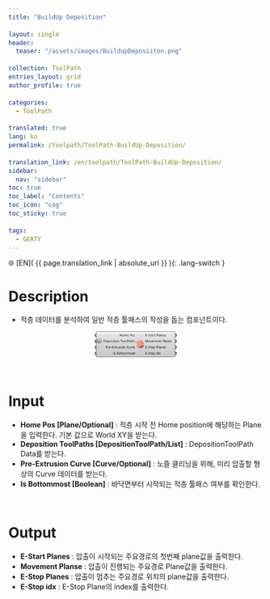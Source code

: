 ```yaml
---
title: "BuildUp Deposition"

layout: single
header:
  teaser: "/assets/images/BuildupDeposiiton.png"

collection: ToolPath
entries_layout: grid
author_profile: true

categories:
  - ToolPath

translated: true
lang: ko
permalink: /toolpath/ToolPath-BuildUp-Deposition/

translation_link: /en/toolpath/ToolPath-BuildUp-Deposition/
sidebar:
  nav: "sidebar"
toc: true
toc_label: "Contents"
toc_icon: "cog"
toc_sticky: true

tags: 
  - GERTY
---
```


🌐 [EN]( {{ page.translation_link | absolute_url }} ){: .lang-switch }

# Description

* 적층 데이터를 분석하여 일반 적층 툴패스의 작성을 돕는 컴포넌트이다.

<p align="center">  <img src="/assets/images/BuildupDeposiiton.png" align="center" width="32%"></p>

<br>

# Input

* **Home Pos [Plane/Optional]** : 적층 시작 전 Home position에 해당하는 Plane을 입력한다. 기본 값으로 World XY을 받는다.
* **Deposition ToolPaths [DepositionToolPath/List]** : DepositionToolPath Data를 받는다.
* **Pre-Extrusion Curve [Curve/Optional]** : 노즐 클리닝을 위해, 미리 압출할 형상의  Curve 데이터를 받는다.
* **Is Bottommost [Boolean]** : 바닥면부터 시작되는 적층 툴패스 여부를 확인한다.

<br>

# Output

* **E-Start Planes** : 압출이 시작되는 주요경로의 첫번째 plane값을 출력한다.
* **Movement Planse** : 압출이 진행되는 주요경로 Plane값을 출력한다.
* **E-Stop Planes** : 압출이 멈추는 주요경로 위치의 plane값을 출력한다.
* **E-Stop idx** : E-Stop Plane의 index를 출력한다.